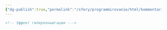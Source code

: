 ```yaml
---
{"dg-publish":true,"permalink":"/sfery/programmirovanie/html/kommentarij-v-html/","tags":["Программирование"]}
---
```


```html
<!-- Эффект гиперконьюгации ---> 
```
